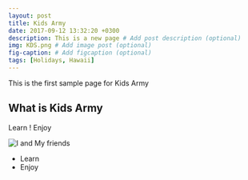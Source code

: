 ```yaml
---
layout: post
title: Kids Army
date: 2017-09-12 13:32:20 +0300
description: This is a new page # Add post description (optional)
img: KDS.png # Add image post (optional)
fig-caption: # Add figcaption (optional)
tags: [Holidays, Hawaii]
---
```

This is the first sample page for Kids Army

## What is Kids Army
Learn ! Enjoy

![I and My friends]({{site.baseurl}}/assets/img/KA.png)

* Learn
* Enjoy



